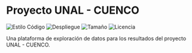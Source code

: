 # Proyecto UNAL - CUENCO

![Estilo Código](https://github.com/enflujo/unal-cuenco/actions/workflows/estilo-codigo.yml/badge.svg)
![Despliegue](https://github.com/enflujo/unal-cuenco/actions/workflows/despliegue.yml/badge.svg)
![Tamaño](https://img.shields.io/github/repo-size/enflujo/unal-cuenco?color=%235757f7&label=Tama%C3%B1o%20repo&logo=open-access&logoColor=white)
![Licencia](https://img.shields.io/github/license/enflujo/unal-cuenco?label=Licencia&logo=open-source-initiative&logoColor=white)

Una plataforma de exploración de datos para los resultados del proyecto UNAL - CUENCO.
